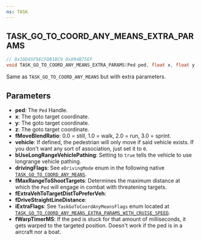 ```yaml
---
ns: TASK
---
```

## TASK_GO_TO_COORD_ANY_MEANS_EXTRA_PARAMS

```c
// 0x1DD45F9ECFDB1BC9 0x094B75EF
void TASK_GO_TO_COORD_ANY_MEANS_EXTRA_PARAMS(Ped ped, float x, float y, float z, float fMoveBlendRatio, Vehicle vehicle, BOOL bUseLongRangeVehiclePathing, int drivingFlags, float fMaxRangeToShootTargets, cs_type(Any) float fExtraVehToTargetDistToPreferVeh, cs_type(Any) float fDriveStraightLineDistance, int iExtraFlags, cs_type(Any) float fWarpTimerMS);
```

Same as `TASK_GO_TO_COORD_ANY_MEANS` but with extra parameters.


## Parameters
* **ped**: The `Ped` Handle.
* **x**: The goto target coordinate.
* **y**: The goto target coordinate.
* **z**: The goto target coordinate.
* **fMoveBlendRatio**: 0.0 = still, 1.0 = walk, 2.0 = run, 3.0 = sprint.
* **vehicle**: If defined, the pedestrian will only move if said vehicle exists. If you don't want any sort of association, just set it to `0`.
* **bUseLongRangeVehiclePathing**: Setting to `true` tells the vehicle to use longrange vehicle pathing.
* **drivingFlags**: See `eDrivingMode` enum in the following native [`TASK_GO_TO_COORD_ANY_MEANS`](#_0x5BC448CB78FA3E88). 
* **fMaxRangeToShootTargets**: Determines the maximum distance at which the `Ped` will engage in combat with threatening targets.
* **fExtraVehToTargetDistToPreferVeh**:
* **fDriveStraightLineDistance**: 
* **iExtraFlags**: See `TaskGoToCoordAnyMeansFlags` enum located at [`TASK_GO_TO_COORD_ANY_MEANS_EXTRA_PARAMS_WITH_CRUISE_SPEED`](#_0xB8ECD61F531A7B02).
* **fWarpTimerMS**: If the ped is stuck for that amount of milliseconds, it gets warped to the targeted position. Doesn't work if the ped is in a aircraft nor a boat.

